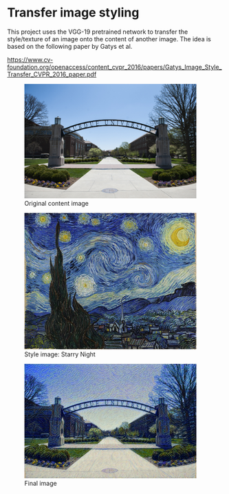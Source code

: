 # Transfer image styling
This project uses the VGG-19 pretrained network to transfer the style/texture of an image onto the content of another image. The idea is based on the following paper by Gatys et al.

https://www.cv-foundation.org/openaccess/content_cvpr_2016/papers/Gatys_Image_Style_Transfer_CVPR_2016_paper.pdf

<figure>
  <img src="imgs/purdue_arc.jpg" width="400" >
  <figcaption>Original content image</figcaption>
</figure>

<figure>
  <img src="imgs/starry_night.jpg" width="400" >
  <figcaption>Style image: Starry Night</figcaption>
</figure>

<figure>
  <img src="imgs/purdue_starry_night.jpg" width="400" >
  <figcaption>Final image</figcaption>
</figure>
